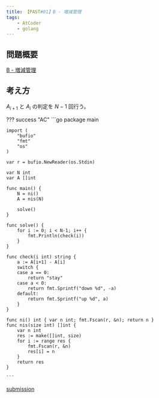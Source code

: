 ```yaml
---
title: 【PAST#01】B - 増減管理
tags: 
    - AtCoder
    - golang
---
```


## 問題概要

[B - 増減管理](https://atcoder.jp/contests/past201912-open/tasks/past201912_b)

## 考え方

$A_{i+1}$ と $A_i$ の判定を $N-1$ 回行う。

??? success "AC"
	```go 
    package main

    import (
        "bufio"
        "fmt"
        "os"
    )

    var r = bufio.NewReader(os.Stdin)

    var N int
    var A []int

    func main() {
        N = ni()
        A = nis(N)

        solve()
    }

    func solve() {
        for i := 0; i < N-1; i++ {
            fmt.Println(check(i))
        }
    }

    func check(i int) string {
        a := A[i+1] - A[i]
        switch {
        case a == 0:
            return "stay"
        case a < 0:
            return fmt.Sprintf("down %d", -a)
        default:
            return fmt.Sprintf("up %d", a)
        }
    }

    func ni() int { var n int; fmt.Fscan(r, &n); return n }
    func nis(size int) []int {
        var n int
        res := make([]int, size)
        for i := range res {
            fmt.Fscan(r, &n)
            res[i] = n
        }
        return res
    }

    ```

[submission](https://atcoder.jp/contests/past201912-open/submissions/18780332)